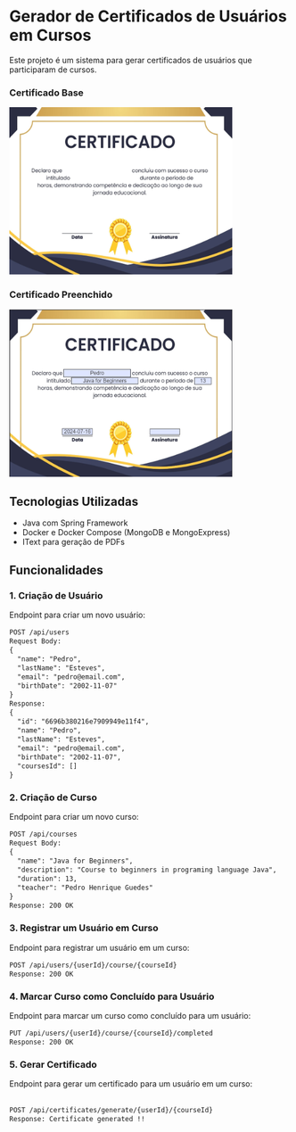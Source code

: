 # Gerador de Certificados de Usuários em Cursos

Este projeto é um sistema para gerar certificados de usuários que participaram de cursos.

### Certificado Base
<img src="img.jpg" alt="Certificado Base" width="400" height="300">

### Certificado Preenchido
<img src="img-complete.jpg" alt="Certificado Preenchido" width="400" height="300">


## Tecnologias Utilizadas

- Java com Spring Framework
- Docker e Docker Compose (MongoDB e MongoExpress)
- IText para geração de PDFs

## Funcionalidades

### 1. Criação de Usuário

Endpoint para criar um novo usuário:

```http
POST /api/users
Request Body:
{
  "name": "Pedro",
  "lastName": "Esteves",
  "email": "pedro@email.com",
  "birthDate": "2002-11-07"
}
Response:
{
  "id": "6696b380216e7909949e11f4",
  "name": "Pedro",
  "lastName": "Esteves",
  "email": "pedro@email.com",
  "birthDate": "2002-11-07",
  "coursesId": []
}
```

### 2. Criação de Curso

Endpoint para criar um novo curso:

```http
POST /api/courses
Request Body:
{
  "name": "Java for Beginners",
  "description": "Course to beginners in programing language Java",
  "duration": 13,
  "teacher": "Pedro Henrique Guedes"
}
Response: 200 OK
```
### 3. Registrar um Usuário em Curso

Endpoint para registrar um usuário em um curso:

```http
POST /api/users/{userId}/course/{courseId}
Response: 200 OK
```

### 4. Marcar Curso como Concluído para Usuário

Endpoint para marcar um curso como concluído para um usuário:

```http
PUT /api/users/{userId}/course/{courseId}/completed
Response: 200 OK
```

### 5. Gerar Certificado

Endpoint para gerar um certificado para um usuário em um curso:

```http

POST /api/certificates/generate/{userId}/{courseId}
Response: Certificate generated !!
```